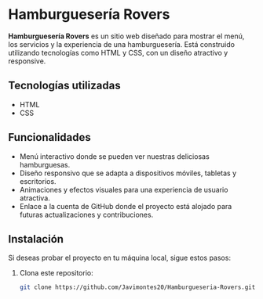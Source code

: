 # Hamburguesería Rovers

**Hamburguesería Rovers** es un sitio web diseñado para mostrar el menú, los servicios y la experiencia de una hamburguesería. Está construido utilizando tecnologías como HTML y CSS, con un diseño atractivo y responsive.

## Tecnologías utilizadas

- HTML
- CSS

## Funcionalidades

- Menú interactivo donde se pueden ver nuestras deliciosas hamburguesas.
- Diseño responsivo que se adapta a dispositivos móviles, tabletas y escritorios.
- Animaciones y efectos visuales para una experiencia de usuario atractiva.
- Enlace a la cuenta de GitHub donde el proyecto está alojado para futuras actualizaciones y contribuciones.

## Instalación

Si deseas probar el proyecto en tu máquina local, sigue estos pasos:

1. Clona este repositorio:
   ```bash
   git clone https://github.com/Javimontes20/Hamburgueseria-Rovers.git

